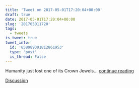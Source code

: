 ```yaml
---
title: 'Tweet on 2017-05-01T17:20:04+00:00'
draft: true
date: 2017-05-01T17:20:04+00:00
slug: '201705011720'
tags:
  - tweets
is_tweet: true
tweet_info:
  id: '858989391812861953'
  type: 'post'
  is_thread: False
---
```




Humanity just lost one of its Crown Jewels... [continue reading](urls[0])

[Discussion](https://x.com/sytelus/status/858989391812861953)
